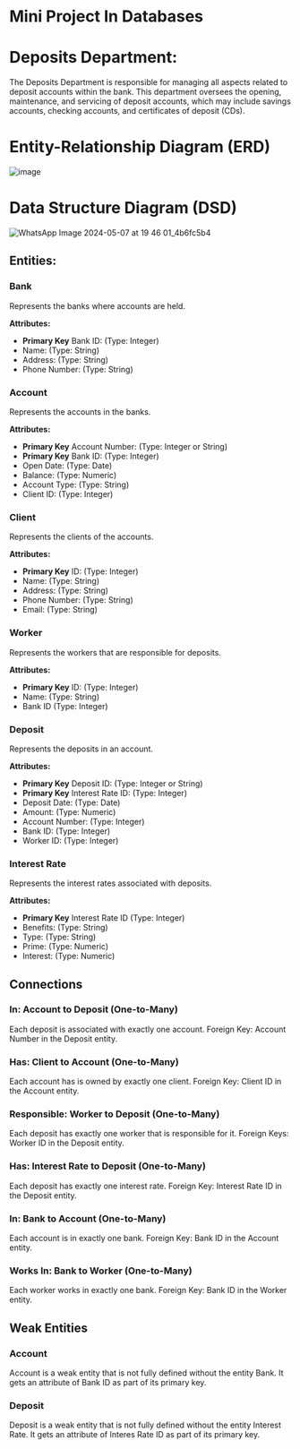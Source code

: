 # Mini Project In Databases
# Deposits Department:
The Deposits Department is responsible for managing all aspects related to deposit accounts within the bank.
This department oversees the opening, maintenance, and servicing of deposit accounts, which may include savings accounts, checking accounts, and certificates of deposit (CDs).
# Entity-Relationship Diagram (ERD)
![image](https://github.com/yosef147yosef/Mini-project-in-databases/assets/126463473/a556f475-b5c9-45d8-9674-43aa9762b08d)


# Data Structure Diagram (DSD)
![WhatsApp Image 2024-05-07 at 19 46 01_4b6fc5b4](https://github.com/yosef147yosef/Mini-project-in-databases/assets/128507240/66d66744-76a7-41a5-8f9c-378687efc2b0)

## Entities:

### Bank

Represents the banks where accounts are held.

**Attributes:**
- **Primary Key** Bank ID: (Type: Integer)
- Name: (Type: String)
- Address: (Type: String)
- Phone Number: (Type: String)

### Account

Represents the accounts in the banks.

**Attributes:**
- **Primary Key** Account Number: (Type: Integer or String)
- **Primary Key** Bank ID: (Type: Integer)
- Open Date: (Type: Date)
- Balance: (Type: Numeric)
- Account Type: (Type: String)
- Client ID: (Type: Integer)


### Client

Represents the clients of the accounts.

**Attributes:**
- **Primary Key** ID: (Type: Integer)
- Name: (Type: String)
- Address: (Type: String)
- Phone Number: (Type: String)
- Email: (Type: String)

### Worker

Represents the workers that are responsible for deposits.

**Attributes:**
- **Primary Key** ID: (Type: Integer)
- Name: (Type: String)
- Bank ID (Type: Integer)

### Deposit

Represents the deposits in an account.

**Attributes:**
- **Primary Key** Deposit ID: (Type: Integer or String)
- **Primary Key** Interest Rate ID: (Type: Integer)
- Deposit Date: (Type: Date)
- Amount: (Type: Numeric)
- Account Number: (Type: Integer)
- Bank ID: (Type: Integer)
- Worker ID: (Type: Integer)

### Interest Rate

Represents the interest rates associated with deposits.

**Attributes:**
- **Primary Key** Interest Rate ID (Type: Integer)
- Benefits: (Type: String)
- Type: (Type: String)
- Prime: (Type: Numeric)
- Interest: (Type: Numeric)

  
## Connections

### In: Account to Deposit (One-to-Many)

Each deposit is associated with exactly one account.
Foreign Key: Account Number in the Deposit entity.

### Has: Client to Account (One-to-Many)

Each account has is owned by exactly one client.
Foreign Key: Client ID in the Account entity.

### Responsible: Worker to Deposit (One-to-Many)

Each deposit has exactly one worker that is responsible for it.
Foreign Keys: Worker ID in the Deposit entity.

### Has: Interest Rate to Deposit (One-to-Many)

Each deposit has exactly one interest rate.
Foreign Key: Interest Rate ID in the Deposit entity.

### In: Bank to Account (One-to-Many)

Each account is in exactly one bank.
Foreign Key: Bank ID in the Account entity.

### Works In: Bank to Worker (One-to-Many)

Each worker works in exactly one bank.
Foreign Key: Bank ID in the Worker entity.

## Weak Entities

### Account
Account is a weak entity that is not fully defined without the entity Bank.
It gets an attribute of Bank ID as part of its primary key.

### Deposit
Deposit is a weak entity that is not fully defined without the entity Interest Rate.
It gets an attribute of Interes Rate ID as part of its primary key.

